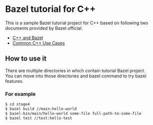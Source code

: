 # Bazel tutorial for C++
This is a sample Bazel tutorial project for C++ based on following two documents provided by Bazel official.
* [C++ and Bazel](https://docs.bazel.build/versions/master/cpp-use-cases.html)  
* [Common C++ Use Cases](https://docs.bazel.build/versions/master/cpp-use-cases.html)  

## How to use it
There are multiple directories in which contain tutorial Bazel project.  
You can move into those directories and bazel command to try bazel features.  

### For example  
``` bash
$ cd stage4
$ bazel build //main:hello-world
$ bazel-bin/main/hello-world some-file full-path-to-some-file  
$ bazel test //test:hello-test